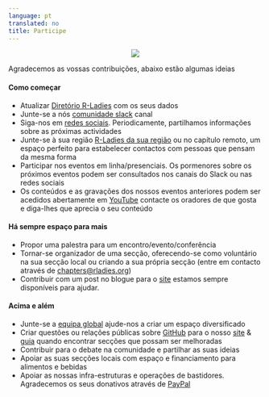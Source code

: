```yaml
---
language: pt
translated: no
title: Participe
---
```


<center>

![](img/rladies-help.png)

</center>

Agradecemos as vossas contribuições, abaixo estão algumas ideias

#### Como começar

- Atualizar [Diretório R-Ladies](/directory) com os seus dados
- Junte-se a nós [comunidade slack](https://rladies.org/form/community-slack) canal
- Siga-nos em [redes sociais](https://hachyderm.io/@RLadiesGlobal). Periodicamente, partilhamos informações sobre as próximas actividades
- Junte-se à sua região [R-Ladies da sua região](https://www.meetup.com/pro/rladies/) ou no capítulo remoto, um espaço perfeito para estabelecer contactos com pessoas que pensam da mesma forma
- Participar nos eventos em linha/presenciais. Os pormenores sobre os próximos eventos podem ser consultados nos canais do Slack ou nas redes sociais
- Os conteúdos e as gravações dos nossos eventos anteriores podem ser acedidos abertamente em [YouTube](https://www.youtube.com/@RLadiesGlobal) contacte os oradores de que gosta e diga-lhes que aprecia o seu conteúdo

#### Há sempre espaço para mais

- Propor uma palestra para um encontro/evento/conferência
- Tornar-se organizador de uma secção, oferecendo-se como voluntário na sua secção local ou criando a sua própria secção (entre em contacto através de [chapters@rladies.org](mailto:chapters@rladies.org))
- Contribuir com um post no blogue para o [site](https://rladies.org/) estamos sempre disponíveis para ajudar.

#### Acima e além

- Junte-se a [equipa global](https://rladies.org/about-us/global-team/) ajude-nos a criar um espaço diversificado
- Criar questões ou relações públicas sobre [GitHub](https://github.com/rladies) para o nosso [site](https://github.com/rladies/rladies.github.io) \& [guia](https://github.com/rladies/rladiesguide) quando encontrar secções que possam ser melhoradas
- Contribuir para o debate na comunidade e partilhar as suas ideias
- Apoiar as suas secções locais com espaço e financiamento para alimentos e bebidas
- Apoiar as nossas infra-estruturas e operações de bastidores. Agradecemos os seus donativos através de [PayPal](https://www.paypal.com/donate/?hosted_button_id=VB4EK67MJ373E)
